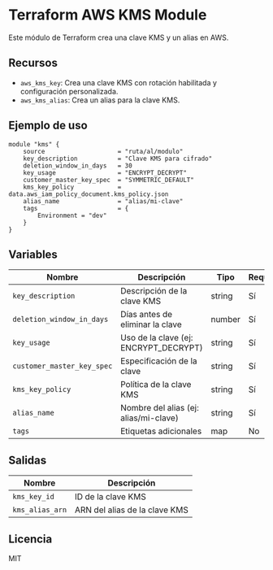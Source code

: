 # Terraform AWS KMS Module

Este módulo de Terraform crea una clave KMS y un alias en AWS.

## Recursos

- `aws_kms_key`: Crea una clave KMS con rotación habilitada y configuración personalizada.
- `aws_kms_alias`: Crea un alias para la clave KMS.

## Ejemplo de uso

```hcl
module "kms" {
    source                    = "ruta/al/modulo"
    key_description           = "Clave KMS para cifrado"
    deletion_window_in_days   = 30
    key_usage                 = "ENCRYPT_DECRYPT"
    customer_master_key_spec  = "SYMMETRIC_DEFAULT"
    kms_key_policy            = data.aws_iam_policy_document.kms_policy.json
    alias_name                = "alias/mi-clave"
    tags                      = {
        Environment = "dev"
    }
}
```

## Variables

| Nombre                       | Descripción                                 | Tipo     | Requerido |
|------------------------------|---------------------------------------------|----------|-----------|
| `key_description`            | Descripción de la clave KMS                 | string   | Sí        |
| `deletion_window_in_days`    | Días antes de eliminar la clave             | number   | Sí        |
| `key_usage`                  | Uso de la clave (ej: ENCRYPT_DECRYPT)       | string   | Sí        |
| `customer_master_key_spec`   | Especificación de la clave                  | string   | Sí        |
| `kms_key_policy`             | Política de la clave KMS                    | string   | Sí        |
| `alias_name`                 | Nombre del alias (ej: alias/mi-clave)       | string   | Sí        |
| `tags`                       | Etiquetas adicionales                      | map      | No        |

## Salidas

| Nombre         | Descripción                         |
|----------------|-------------------------------------|
| `kms_key_id`   | ID de la clave KMS                  |
| `kms_alias_arn`| ARN del alias de la clave KMS       |

## Licencia

MIT
